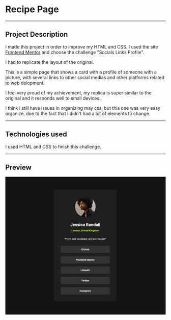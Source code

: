 # Recipe Page
---


## Project Description
I made this project in order to improve my HTML and CSS.
I used the site [Frontend Mentor](https://www.frontendmentor.io/challenges/recipe-page-KiTsR8QQKm) and choose the challenge "Socials Links Profile".

I had to replicate the layout of the original.

This is a simple page that shows a card with a profile of someone with a picture, with several links to other social medias and other platforms related to web delopment.

I feel very proud of my achievement, my replica is super similar to the original and it responds well to small devices.

I think i still have issues in organizing may css, but this one was very easy organize, due to the fact that i didn't had a lot of elements to change.

---
## Technologies used

I used HTML and CSS to finish this challenge.

---
## Preview

![alt text](./images/Preview_social_profile_links.png)
